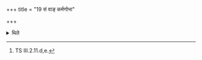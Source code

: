 +++
title = "19 सं वाङ् कर्मणोभा"

+++

<details><summary>थिते</summary>

19. (The verses) sam vain karmaṇā and ubhā jigyathuḥ[^1] are to be used as invitatory and offering-verses.  

[^1]: TS III.2.11.d,e. 
</details>
